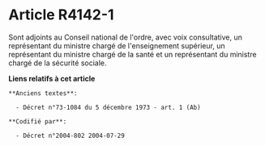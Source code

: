 # Article R4142-1

Sont adjoints au Conseil national de l'ordre, avec voix consultative, un représentant du ministre chargé de l'enseignement
supérieur, un représentant du ministre chargé de la santé et un représentant du ministre chargé de la sécurité sociale.

**Liens relatifs à cet article**

	**Anciens textes**:

	  - Décret n°73-1084 du 5 décembre 1973 - art. 1 (Ab)

	**Codifié par**:

	  - Décret n°2004-802 2004-07-29
